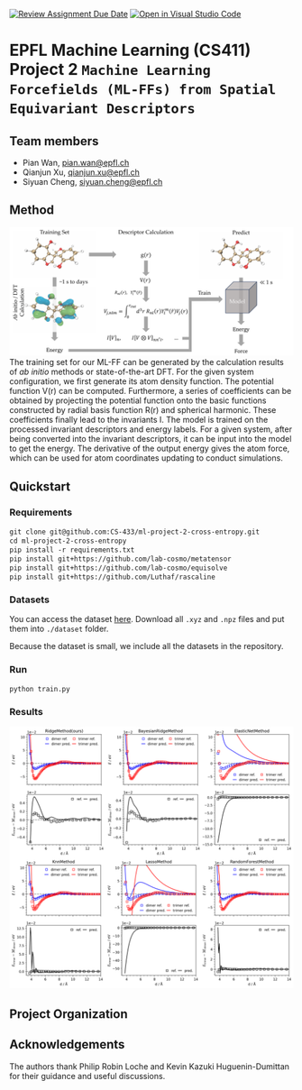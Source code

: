 [![Review Assignment Due Date](https://classroom.github.com/assets/deadline-readme-button-24ddc0f5d75046c5622901739e7c5dd533143b0c8e959d652212380cedb1ea36.svg)](https://classroom.github.com/a/fEFF99tU)
[![Open in Visual Studio Code](https://classroom.github.com/assets/open-in-vscode-718a45dd9cf7e7f842a935f5ebbe5719a5e09af4491e668f4dbf3b35d5cca122.svg)](https://classroom.github.com/online_ide?assignment_repo_id=12812552&assignment_repo_type=AssignmentRepo)

# EPFL Machine Learning (CS411) Project 2 `Machine Learning Forcefields (ML-FFs) from Spatial Equivariant Descriptors`

## Team members

- Pian Wan, pian.wan@epfl.ch
- Qianjun Xu, qianjun.xu@epfl.ch
- Siyuan Cheng, siyuan.cheng@epfl.ch


## Method
![method](./fig/method.png)
The training set for our ML-FF can be generated by the calculation results of _ab initio_ methods or state-of-the-art DFT. For the given system configuration, we first generate its atom density function. The potential function V(r) can be computed. Furthermore, a series of coefficients can be obtained by projecting the potential function onto the basic functions constructed by radial basis function R(r) and spherical harmonic. These coefficients finally lead to the invariants I. The model is trained on the processed invariant descriptors and energy labels. For a given system, after being converted into the invariant descriptors, it can be input into the model to get the energy. The derivative of the output energy gives the atom force, which can be used for atom coordinates updating to conduct simulations.
## Quickstart

### Requirements
```shell
git clone git@github.com:CS-433/ml-project-2-cross-entropy.git
cd ml-project-2-cross-entropy
pip install -r requirements.txt
pip install git+https://github.com/lab-cosmo/metatensor
pip install git+https://github.com/lab-cosmo/equisolve
pip install git+https://github.com/Luthaf/rascaline
```

### Datasets
You can access the dataset [here](https://github.com/CS-433/ml-project-2-cross-entropy/tree/main/dataset). Download all `.xyz` and `.npz` files and put them into `./dataset` folder. 

Because the dataset is small, we include all the datasets in the repository.

### Run
```shell
python train.py
```
### Results
![results](./fig/results.png)


## Project Organization


## Acknowledgements
The authors thank Philip Robin Loche and Kevin Kazuki Huguenin-Dumittan for their guidance and useful discussions.

